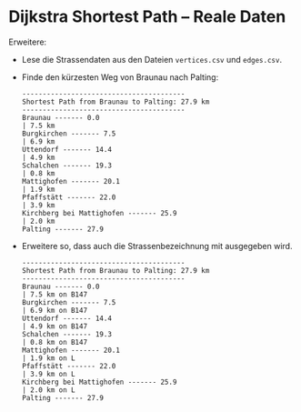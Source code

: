# Dijkstra Shortest Path – Reale Daten

Erweitere:

-   Lese die Strassendaten aus den Dateien `vertices.csv` und `edges.csv`.

-   Finde den kürzesten Weg von Braunau nach Palting:

    ```
    ----------------------------------------
    Shortest Path from Braunau to Palting: 27.9 km
    ----------------------------------------
    Braunau ------- 0.0
    | 7.5 km
    Burgkirchen ------- 7.5
    | 6.9 km
    Uttendorf ------- 14.4
    | 4.9 km
    Schalchen ------- 19.3
    | 0.8 km
    Mattighofen ------- 20.1
    | 1.9 km
    Pfaffstätt ------- 22.0
    | 3.9 km
    Kirchberg bei Mattighofen ------- 25.9
    | 2.0 km
    Palting ------- 27.9
    ```

    

-   Erweitere so, dass auch die Strassenbezeichnung mit ausgegeben wird.

    ```
    ----------------------------------------
    Shortest Path from Braunau to Palting: 27.9 km
    ----------------------------------------
    Braunau ------- 0.0
    | 7.5 km on B147
    Burgkirchen ------- 7.5
    | 6.9 km on B147
    Uttendorf ------- 14.4
    | 4.9 km on B147
    Schalchen ------- 19.3
    | 0.8 km on B147
    Mattighofen ------- 20.1
    | 1.9 km on L
    Pfaffstätt ------- 22.0
    | 3.9 km on L
    Kirchberg bei Mattighofen ------- 25.9
    | 2.0 km on L
    Palting ------- 27.9
    ```

    

